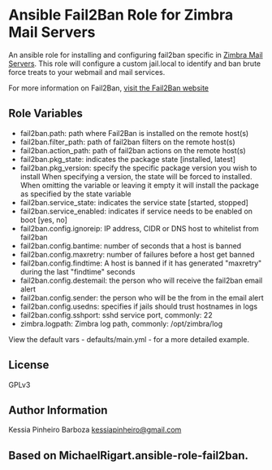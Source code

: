Ansible Fail2Ban Role for Zimbra Mail Servers
=============================================

An ansible role for installing and configuring fail2ban specific in [Zimbra Mail Servers](http://www.zimbra.com). This role will configure a custom jail.local to identify and ban brute force treats to your webmail and mail services.

For more information on Fail2Ban, [visit the Fail2Ban website](http://www.fail2ban.org/wiki/index.php/Main_Page)

Role Variables
--------------

- fail2ban.path: path where Fail2Ban is installed on the remote host(s)
- fail2ban.filter_path: path of fail2ban filters on the remote host(s)
- fail2ban.action_path: path  of fail2ban actions on the remote host(s)
- fail2ban.pkg_state: indicates the package state [installed, latest]
- fail2ban.pkg_version: specify the specific package version you wish to install
When specifying a version, the state will be forced to installed. When omitting the variable or leaving it empty
it will install the package as specified by the state variable 
- fail2ban.service_state: indicates the service state [started, stopped]
- fail2ban.service_enabled: indicates if service needs to be enabled on boot [yes, no]
- fail2ban.config.ignoreip: IP address, CIDR or DNS host to whitelist from fail2ban
- fail2ban.config.bantime: number of seconds that a host is banned
- fail2ban.config.maxretry: number of failures before a host get banned
- fail2ban.config.findtime: A host is banned if it has generated "maxretry" during the last "findtime" seconds
- fail2ban.config.destemail: the person who will receive the fail2ban email alert
- fail2ban.config.sender: the person who will be the from in the email alert
- fail2ban.config.usedns: specifies if jails should trust hostnames in logs
- fail2ban.config.sshport: sshd service port, commonly: 22
- zimbra.logpath: Zimbra log path, commonly: /opt/zimbra/log

View the default vars - defaults/main.yml - for a more detailed example.

License
-------

GPLv3

Author Information
------------------

Kessia Pinheiro Barboza <kessiapinheiro@gmail.com>


Based on MichaelRigart.ansible-role-fail2ban.
---------------------------------------------